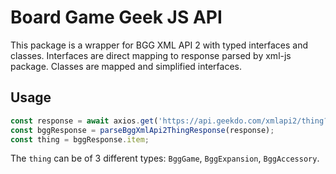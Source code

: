 # Board Game Geek JS API

This package is a wrapper for BGG XML API 2 with typed interfaces and classes. Interfaces are direct
mapping to response parsed by xml-js package. Classes are mapped and simplified interfaces.

## Usage

```typescript
const response = await axios.get('https://api.geekdo.com/xmlapi2/thing?id=169786&versions=1');
const bggResponse = parseBggXmlApi2ThingResponse(response);
const thing = bggResponse.item;
```

The `thing` can be of 3 different types: `BggGame`, `BggExpansion`, `BggAccessory`.
